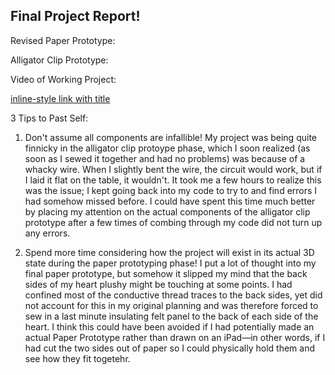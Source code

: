 ## Final Project Report!

Revised Paper Prototype:

Alligator Clip Prototype: 

Video of Working Project: 

[inline-style link with title]([https://www.google.com](https://drive.google.com/file/d/1TyaArbwL5lOz7yWAmajtaeBXcJFralJC/view?usp=sharing) "found here!")

3 Tips to Past Self:
1. Don't assume all components are infallible! My project was being quite finnicky in the alligator clip protoype phase, which I soon realized (as soon as I sewed it together and had no problems) was because of a whacky wire. When I slightly bent the wire, the circuit would work, but if I laid it flat on the table, it wouldn't. It took me a few hours to realize this was the issue; I kept going back into my code to try to and find errors I had somehow missed before. I could have spent this time much better by placing my attention on the actual components of the alligator clip prototype after a few times of combing through my code did not turn up any errors. 

2. Spend more time considering how the project will exist in its actual 3D state during the paper prototyping phase! I put a lot of thought into my final paper prototype, but somehow it slipped my mind that the back sides of my heart plushy might be touching at some points. I had confined most of the conductive thread traces to the back sides, yet did not account for this in my original planning and was therefore forced to sew in a last minute insulating felt panel to the back of each side of the heart. I think this could have been avoided if I had potentially made an actual Paper Prototype rather than drawn on an iPad—in other words, if I had cut the two sides out of paper so I could physically hold them and see how they fit togetehr. 
